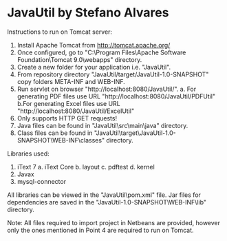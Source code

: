 # JavaUtil by Stefano Alvares

Instructions to run on Tomcat server:

1. Install Apache Tomcat from http://tomcat.apache.org/
2. Once configured, go to "C:\Program Files\Apache Software Foundation\Tomcat 9.0\webapps" directory.
3. Create a new folder for your application i.e. "JavaUtil".
4. From repository directory "JavaUtil/target/JavaUtil-1.0-SNAPSHOT" copy folders META-INF and WEB-INF.
5. Run servlet on browser "http://localhost:8080/JavaUtil/<servlet-name>".
    a. For generating PDF files use URL "http://localhost:8080/JavaUtil/PDFUtil"
    b.For generating Excel files use URL "http://localhost:8080/JavaUtil/ExcelUtil"
6. Only supports HTTP GET requests!
7. Java files can be found in "JavaUtil\src\main\java\" directory.
8. Class files can be found in "JavaUtil\target\JavaUtil-1.0-SNAPSHOT\WEB-INF\classes\" directory.

Libraries used:
1. iText 7
    a. iText Core
    b. layout
    c. pdftest
    d. kernel
2. Javax
3. mysql-connector

All libraries can be viewed in the "JavaUtil\pom.xml" file.
Jar files for dependencies are saved in the "JavaUtil-1.0-SNAPSHOT\WEB-INF\lib" directory.

Note: All files required to import project in Netbeans are provided, however only the ones mentioned in Point 4 are required to run on Tomcat.